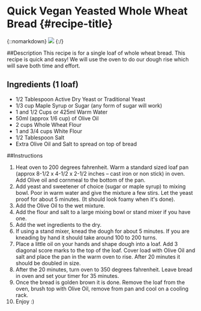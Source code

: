# Quick Vegan Yeasted Whole Wheat Bread {#recipe-title}

<div markdown=1 class="image-and-text">

{::nomarkdown} 
<img src="../images/recipe-images/bread-3.jpg" class="image">
{:/}

<div markdown=1 class="text">

##Description
This recipe is for a single loaf of whole wheat bread. This recipe is quick and easy! We will use the oven to do our dough rise which will save both time and effort.

## Ingredients (1 loaf)
- 1/2 Tablespoon Active Dry Yeast or Traditional Yeast
- 1/3 cup Maple Syrup or Sugar (any form of sugar will work)
- 1 and 1/2 Cups or 425ml Warm Water
- 50ml (approx 1/6 cup) of Olive Oil
- 2 cups Whole Wheat Flour
- 1 and 3/4 cups White Flour
- 1/2 Tablespoon Salt
- Extra Olive Oil and Salt to spread on top of bread

##Instructions
1. Heat oven to 200 degrees fahrenheit. Warm a standard sized loaf pan (approx 8-1/2 x 4-1/2 x 2-1/2 inches – cast iron or non stick) in oven. Add Olive oil and cornmeal to the bottom of the pan.
2. Add yeast and sweetener of choice (sugar or maple syrup) to mixing bowl. Poor in warm water and give the mixture a few stirs. Let the yeast proof for about 5 minutes. (It should look foamy when it's done).
3. Add the Olive Oil to the wet mixture.
4. Add the flour and salt to a large mixing bowl or stand mixer if you have one. 
5. Add the wet ingredients to the dry.
6. If using a stand mixer, knead the dough for about 5 minutes. If you are kneading by hand it should take around 100 to 200 turns.
7. Place a little oil on your hands and shape dough into a loaf. Add 3 diagonal score marks to the top of the loaf. Cover load with Olive Oil and salt and place the pan in the warm oven to rise. After 20 minutes it should be doubled in size.
8. After the 20 minutes, turn oven to 350 degrees fahrenheit. Leave bread in oven and set your timer for 35 minutes.
9. Once the bread is golden brown it is done. Remove the loaf from the oven, brush top with Olive Oil, remove from pan and cool on a cooling rack.
10. Enjoy :)

</div>

</div>
